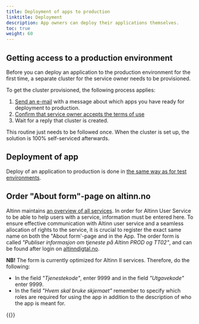 ```yaml
---
title: Deployment of apps to production
linktitle: Deployment
description: App owners can deploy their applications themselves.
toc: true
weight: 60
---
```


## Getting access to a production environment

Before you can deploy an application to the production environment for the first time, a separate cluster for the service owner needs to be provisioned.

To get the cluster provisioned, the following process applies:

1. [Send an e-mail](mailto:tjenesteeier@digdir.no) with a message about which apps you have ready for deployment to production.
2. [Confirm that service owner accepts the terms of use](https://digdir.apps.altinn.no/digdir/godkjenn-bruksvilkaar)
3. Wait for a reply that cluster is created.

This routine just needs to be followed once. When the cluster is set up, the solution is 100% self-serviced afterwards.

## Deployment of app

Deploy of an application to production is done in [the same way as for test environments](/app/testing/deploy).

## Order "About form"-page on altinn.no

Altinn maintains [an overview of all services](https://www.altinn.no/skjemaoversikt/).
In order for Altinn User Service to be able to help users with a service, information must be entered here. To ensure effective communication with Altinn user service and a seamless allocation of rights to the service, it is crucial to register the exact same name on both the "About form'-page and in the App.
The order form is called _"Publiser informasjon om tjeneste på Altinn PROD og TT02"_, and can be found after login on [altinndigtal.no](https://altinndigital.no).


**NB!** The form is currently optimized for Altinn II services. Therefore, do the following:

- In the field _"Tjenestekode"_, enter 9999 and in the field _"Utgavekode"_ enter 9999.
- In the field _"Hvem skal bruke skjemaet"_ remember to specify which roles are required for using the app in addition to the description of who the app is meant for.

{{<children />}}
